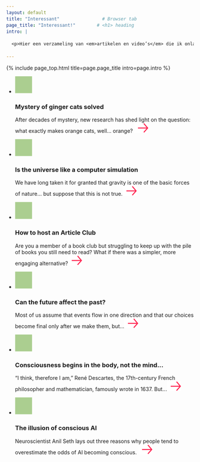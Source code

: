 ```yaml
---
layout: default
title: "Interessant"                # Browser tab
page_title: "Interessant!"        # <h1> heading
intro: |
  
  <p>Hier een verzameling van <em>artikelen en video’s</em> die ik onlangs heb gelezen of gezien, en waarvan de ideeën me bezighouden. Ik plaats een link, en vertel wat ik ervan vind. Zowel inhoudelijk als qua vorm...</p>

---
```


{% include page_top.html 
   title=page.page_title 
   intro=page.intro 
%}

<div class="custom-section">
  
<ul class="article-list">
  <li>
    <img src="/assets/images/global/icon1.svg" alt="Icon" class="link-icon">
    <div class="text">
      <h3>Mystery of ginger cats solved</h3>
      <p>After decades of mystery, new research has shed light on the question: what exactly makes orange cats, well... orange? <a href="/interessant/pages_sub/artikel1/"><img src="/assets/images/global/arrow.svg" alt="" class="arrow"></a>

</p>
    </div>
  </li>  <li>
    <img src="/assets/images/global/icon1.svg" alt="Icon" class="link-icon">
    <div class="text">
      <h3>Is the universe like a computer simulation</h3>
      <p>We have long taken it for granted that gravity is one of the basic forces of nature... but suppose that this is not true.<img src="/assets/images/global/arrow.svg" alt="" class="arrow"></p>
    </div>
  </li>  <li>
    <img src="/assets/images/global/icon1.svg" alt="Icon" class="link-icon">
    <div class="text">
      <h3>How to host an Article Club</h3>
      <p>Are you a member of a book club but struggling to keep up with the pile of books you still need to read? What if there was a simpler, more engaging alternative?<img src="/assets/images/global/arrow.svg" alt="" class="arrow"></p>
    </div>
  </li>  <li>
    <img src="/assets/images/global/icon1.svg" alt="Icon" class="link-icon">
    <div class="text">
      <h3>Can the future affect the past?</h3>
      <p>Most of us assume that events flow in one direction and that our choices become final only after we make them, but...<img src="/assets/images/global/arrow.svg" alt="" class="arrow"></p>
    </div>
  </li>  <li>
    <img src="/assets/images/global/icon1.svg" alt="Icon" class="link-icon">
    <div class="text">
      <h3>Consciousness begins in the body, not the mind...</h3>
      <p>“I think, therefore I am,” René Descartes, the 17th-century French philosopher and mathematician, famously wrote in 1637. But...<img src="/assets/images/global/arrow.svg" alt="" class="arrow"></p>
    </div>
  </li>  <li>
    <img src="/assets/images/global/icon1.svg" alt="Icon" class="link-icon">
    <div class="text">
      <h3>The illusion of conscious AI</h3>
      <p>Neuroscientist Anil Seth lays out three reasons why people tend to overestimate the odds of AI becoming conscious. <img src="/assets/images/global/arrow.svg" alt="" class="arrow"></p>
    </div>
  </li>
</ul></div>

